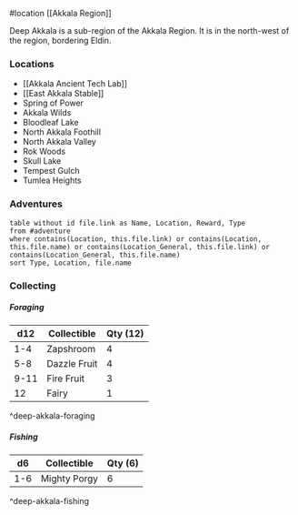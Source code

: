 #location [[Akkala Region]]

Deep Akkala is a sub-region of the Akkala Region. It is in the north-west of the region, bordering Eldin.

### Locations

* [[Akkala Ancient Tech Lab]]
* [[East Akkala Stable]]
* Spring of Power
* Akkala Wilds
* Bloodleaf Lake
* North Akkala Foothill
* North Akkala Valley
* Rok Woods
* Skull Lake
* Tempest Gulch
* Tumlea Heights

### Adventures
```dataview
table without id file.link as Name, Location, Reward, Type
from #adventure
where contains(Location, this.file.link) or contains(Location, this.file.name) or contains(Location_General, this.file.link) or contains(Location_General, this.file.name)
sort Type, Location, file.name
```

### Collecting

##### Foraging

| d12  | Collectible  | Qty (12) |
| ---- | ------------ | -------- |
| 1-4  | Zapshroom    | 4        |
| 5-8  | Dazzle Fruit | 4        |
| 9-11 | Fire Fruit   | 3        |
| 12   | Fairy        | 1        |
^deep-akkala-foraging

##### Fishing

| d6  | Collectible  | Qty (6) |
| --- | ------------ | ------- |
| 1-6 | Mighty Porgy | 6       |
^deep-akkala-fishing
